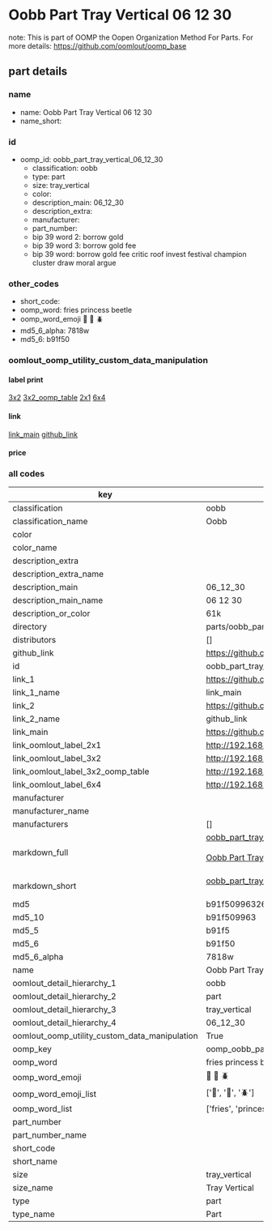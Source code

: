 # Oobb Part Tray Vertical 06 12 30  

note: This is part of OOMP the Oopen Organization Method For Parts. For more details: https://github.com/oomlout/oomp_base

##  part details





### name
* name: Oobb Part Tray Vertical 06 12 30
* name_short: 
### id
* oomp_id: oobb_part_tray_vertical_06_12_30
  * classification: oobb
  * type: part
  * size: tray_vertical
  * color: 
  * description_main: 06_12_30
  * description_extra: 
  * manufacturer: 
  * part_number: 
  * bip 39 word 2: borrow gold
  * bip 39 word 3: borrow gold fee
  * bip 39 word: borrow gold fee critic roof invest festival champion cluster draw moral argue

### other_codes
* short_code: 
* oomp_word: fries princess beetle
* oomp_word_emoji :fries: :princess: :beetle:
* md5_6_alpha: 7818w
* md5_6: b91f50






### oomlout_oomp_utility_custom_data_manipulation
#### label print
[3x2](http://192.168.1.245:1112/?label=oomp%207818w)
[3x2_oomp_table](http://192.168.1.107:1112/?label=oomp%207818w)
[2x1](http://192.168.1.242:1112/?label=oomp%207818w)
[6x4](http://192.168.1.55:1112/?label=oomp%207818w)    

#### link

[link_main](https://github.com/oomlout/oomlout_oomp_current_version_messy/tree/main/parts/oobb_part_tray_vertical_06_12_30) [github_link](https://github.com/oomlout/oomlout_oomp_part_src/tree/main/parts/oobb_part_tray_vertical_06_12_30)                             

#### price







### all codes 
| key | value |  
| --- | --- |  
| classification | oobb |  
| classification_name | Oobb |  
| color |  |  
| color_name |  |  
| description_extra |  |  
| description_extra_name |  |  
| description_main | 06_12_30 |  
| description_main_name | 06 12 30 |  
| description_or_color | 61k |  
| directory | parts/oobb_part_tray_vertical_06_12_30 |  
| distributors | [] |  
| github_link | https://github.com/oomlout/oomlout_oomp_part_src/tree/main/parts/oobb_part_tray_vertical_06_12_30 |  
| id | oobb_part_tray_vertical_06_12_30 |  
| link_1 | https://github.com/oomlout/oomlout_oomp_current_version_messy/tree/main/parts/oobb_part_tray_vertical_06_12_30 |  
| link_1_name | link_main |  
| link_2 | https://github.com/oomlout/oomlout_oomp_part_src/tree/main/parts/oobb_part_tray_vertical_06_12_30 |  
| link_2_name | github_link |  
| link_main | https://github.com/oomlout/oomlout_oomp_current_version_messy/tree/main/parts/oobb_part_tray_vertical_06_12_30 |  
| link_oomlout_label_2x1 | http://192.168.1.242:1112/?label=oomp%207818w |  
| link_oomlout_label_3x2 | http://192.168.1.245:1112/?label=oomp%207818w |  
| link_oomlout_label_3x2_oomp_table | http://192.168.1.107:1112/?label=oomp%207818w |  
| link_oomlout_label_6x4 | http://192.168.1.55:1112/?label=oomp%207818w |  
| manufacturer |  |  
| manufacturer_name |  |  
| manufacturers | [] |  
| markdown_full | [oobb_part_tray_vertical_06_12_30](https://github.com/oomlout/oomlout_oomp_current_version_messy/tree/main/parts/oobb_part_tray_vertical_06_12_30)<br>[](https://github.com/oomlout/oomlout_oomp_current_version_messy/tree/main/parts/oobb_part_tray_vertical_06_12_30)<br>[Oobb Part Tray Vertical 06 12 30](https://github.com/oomlout/oomlout_oomp_current_version_messy/tree/main/parts/oobb_part_tray_vertical_06_12_30)<br><br> |  
| markdown_short | [oobb_part_tray_vertical_06_12_30](https://github.com/oomlout/oomlout_oomp_current_version_messy/tree/main/parts/oobb_part_tray_vertical_06_12_30)<br><br> |  
| md5 | b91f509963260aa5d7ddd33ca91910d0 |  
| md5_10 | b91f509963 |  
| md5_5 | b91f5 |  
| md5_6 | b91f50 |  
| md5_6_alpha | 7818w |  
| name | Oobb Part Tray Vertical 06 12 30 |  
| oomlout_detail_hierarchy_1 | oobb |  
| oomlout_detail_hierarchy_2 | part |  
| oomlout_detail_hierarchy_3 | tray_vertical |  
| oomlout_detail_hierarchy_4 | 06_12_30 |  
| oomlout_oomp_utility_custom_data_manipulation | True |  
| oomp_key | oomp_oobb_part_tray_vertical_06_12_30 |  
| oomp_word | fries princess beetle |  
| oomp_word_emoji | :fries: :princess: :beetle: |  
| oomp_word_emoji_list | [':fries:', ':princess:', ':beetle:'] |  
| oomp_word_list | ['fries', 'princess', 'beetle'] |  
| part_number |  |  
| part_number_name |  |  
| short_code |  |  
| short_name |  |  
| size | tray_vertical |  
| size_name | Tray Vertical |  
| type | part |  
| type_name | Part |  
